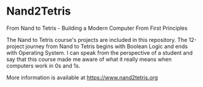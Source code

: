 # Nand2Tetris
 From Nand to Tetris - Building a Modern Computer From First Principles
 
The Nand to Tetris course's projects are included in this repository. The 12-project journey from Nand to Tetris begins with Boolean Logic and ends with Operating System. I can speak from the perspective of a student and say that this course made me aware of what it really means when computers work in 0s and 1s.

More information is available at https://www.nand2tetris.org
